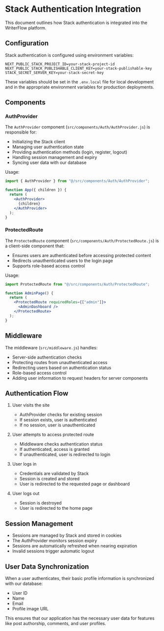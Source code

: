# Stack Authentication Integration

This document outlines how Stack authentication is integrated into the WriterFlow platform.

## Configuration

Stack authentication is configured using environment variables:

```
NEXT_PUBLIC_STACK_PROJECT_ID=your-stack-project-id
NEXT_PUBLIC_STACK_PUBLISHABLE_CLIENT_KEY=your-stack-publishable-key
STACK_SECRET_SERVER_KEY=your-stack-secret-key
```

These variables should be set in the `.env.local` file for local development and in the appropriate environment variables for production deployments.

## Components

### AuthProvider

The `AuthProvider` component (`src/components/Auth/AuthProvider.js`) is responsible for:

- Initializing the Stack client
- Managing user authentication state
- Providing authentication methods (login, register, logout)
- Handling session management and expiry
- Syncing user data with our database

Usage:

```jsx
import { AuthProvider } from "@/src/components/Auth/AuthProvider";

function App({ children }) {
  return (
    <AuthProvider>
      {children}
    </AuthProvider>
  );
}
```

### ProtectedRoute

The `ProtectedRoute` component (`src/components/Auth/ProtectedRoute.js`) is a client-side component that:

- Ensures users are authenticated before accessing protected content
- Redirects unauthenticated users to the login page
- Supports role-based access control

Usage:

```jsx
import ProtectedRoute from "@/src/components/Auth/ProtectedRoute";

function AdminPage() {
  return (
    <ProtectedRoute requiredRoles={["admin"]}>
      <AdminDashboard />
    </ProtectedRoute>
  );
}
```

## Middleware

The middleware (`src/middleware.js`) handles:

- Server-side authentication checks
- Protecting routes from unauthenticated access
- Redirecting users based on authentication status
- Role-based access control
- Adding user information to request headers for server components

## Authentication Flow

1. User visits the site
   - AuthProvider checks for existing session
   - If session exists, user is authenticated
   - If no session, user is unauthenticated

2. User attempts to access protected route
   - Middleware checks authentication status
   - If authenticated, access is granted
   - If unauthenticated, user is redirected to login

3. User logs in
   - Credentials are validated by Stack
   - Session is created and stored
   - User is redirected to the requested page or dashboard

4. User logs out
   - Session is destroyed
   - User is redirected to the home page

## Session Management

- Sessions are managed by Stack and stored in cookies
- The AuthProvider monitors session expiry
- Sessions are automatically refreshed when nearing expiration
- Invalid sessions trigger automatic logout

## User Data Synchronization

When a user authenticates, their basic profile information is synchronized with our database:

- User ID
- Name
- Email
- Profile image URL

This ensures that our application has the necessary user data for features like post authorship, comments, and user profiles.